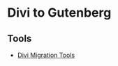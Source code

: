 # Divi to Gutenberg

## Tools
- [Divi Migration Tools](https://github.com/a8cteam51/divi-migration-tools/) 

